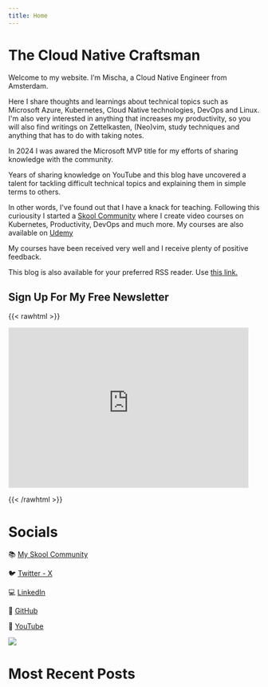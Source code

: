 ```yaml
---
title: Home
---
```

# The Cloud Native Craftsman

Welcome to my website. I’m Mischa, a Cloud Native Engineer from Amsterdam.

Here I share thoughts and learnings about technical topics such as Microsoft
Azure, Kubernetes, Cloud Native technologies, DevOps and Linux. I'm also very
interested in anything that increases my productivity, so you will also find
writings on Zettelkasten, (Neo)vim, study techniques and anything that has to do
with taking notes.

In 2024 I was awared the Microsoft MVP title for my efforts of sharing knowledge
with the community.

Years of sharing knowledge on YouTube and this blog have uncovered a talent for
tackling difficult technical topics and explaining them in simple terms to
others.

In other words, I've found out that I have a knack for teaching. Following this
curiousity I started a [Skool Community](https://mischavandenburg.com/skool)
where I create video courses on Kubernetes, Productivity, DevOps and much more.
My courses are also available on
[Udemy](https://www.udemy.com/user/mischa-van-den-burg/)

My courses have been received very well and I receive plenty of positive
feedback.

This blog is also available for your preferred RSS reader. Use
[this link.](https://mischavandenburg.com/index.xml)

## Sign Up For My Free Newsletter

{{< rawhtml >}}

<iframe src="https://mischavandenburg.substack.com/embed" width="480" height="320" style="border:1px solid #EEE; background:white;" frameborder="0" scrolling="no"></iframe>

{{< /rawhtml >}}

# Socials

📚 [My Skool Community](https://mischavandenburg.com/skool)

🐦 [Twitter - X](https://twitter.com/mischa_vdburg)

💻 [LinkedIn](https://www.linkedin.com/in/mischavandenburg)

💾 [GitHub](https://github.com/mischavandenburg/)

🎥 [YouTube](https://www.youtube.com/channel/UCDAck-gFPTrgTx_qp59-bQA)

![](/mvp.png)

# Most Recent Posts

